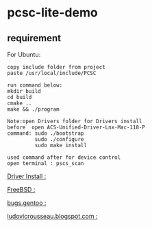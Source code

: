 # pcsc-lite-demo


## requirement

For Ubuntu:
```
copy include folder from project
paste /usr/local/include/PCSC

run command below:
mkdir build
cd build
cmake ..
make && ./program

Note:open Drivers folder for Drivers install
before  open ACS-Unified-Driver-Lnx-Mac-118-P
command: sudo ./bootstrap
         sudo ./configure
         sudo make install 
         
used command after for device control
open terminal : pscs_scan

```




<a href="https://muscle.apdu.fr/musclecard.com/software.html">Driver Install :</a>



<a href="https://man.freebsd.org/cgi/man.cgi?query=pcscd&sektion=8&manpath=freebsd-release-ports">FreeBSD  :</a>


<a href="https://bugs.gentoo.org/775968">bugs.gentoo  :</a>




<a href="https://ludovicrousseau.blogspot.com/2013/11/linux-nfc-driver-conflicts-with-ccid.html">ludovicrousseau.blogspot.com  :</a>








